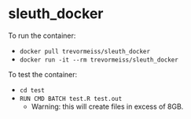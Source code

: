 # sleuth_docker


To run the container:
- `docker pull trevormeiss/sleuth_docker`
- `docker run -it --rm trevormeiss/sleuth_docker`

To test the container:
- `cd test`
- `RUN CMD BATCH test.R test.out`
  - Warning: this will create files in excess of 8GB.
